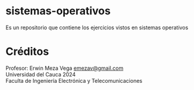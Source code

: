 # sistemas-operativos
Es un repositorio que contiene los ejercicios vistos en sistemas operativos

# Créditos
Profesor: Erwin Meza Vega <emezav@gmail.com>  
Universidad del Cauca 2024  
Faculta de Ingeniería Electrónica y Telecomunicaciones
